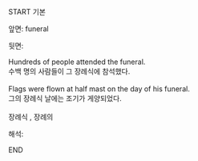 START
기본

앞면:
funeral


뒷면:
<div>Hundreds of people attended the funeral. </div><div>수백 명의 사람들이 그 장례식에 참석했다.</div><div><br></div><div><div>Flags were flown at half mast on the day of his funeral. </div><div><div>그의 장례식 날에는 조기가 게양되었다.</div></div></div><div><br></div><div>장례식 , 장례의</div>


해석:

END